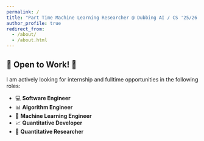 ```yaml
---
permalink: /
title: "Part Time Machine Learning Researcher @ Dubbing AI / CS '25/26 @ CMU"
author_profile: true
redirect_from:
  - /about/
  - /about.html
---
```


## 🌟 Open to Work! 🌟

I am actively looking for internship and fulltime opportunities in the following roles:

- 💻 **Software Engineer**
- 📊 **Algorithm Engineer**
- 🤖 **Machine Learning Engineer**
- 📈 **Quantitative Developer**
- 🧮 **Quantitative Researcher**
